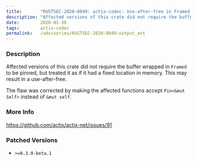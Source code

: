 ```yaml
---
title:       "RUSTSEC-2020-0049: actix-codec: Use-after-free in Framed due to lack of pinning"
description: "Affected versions of this crate did not require the buffer wrapped in Framed to be pinned, but treated it as if it had a fixed location in memory. This may result in a useafterfree.  The flaw was corrected by making the affected functions accept Pinmut Self instead of mut self."
date:        2020-01-30
tags:        actix-codec
permalink:   /advisories/RUSTSEC-2020-0049:output_ext
---
```


### Description

Affected versions of this crate did not require the buffer wrapped in `Framed` to be pinned,
but treated it as if it had a fixed location in memory. This may result in a use-after-free.
 
The flaw was corrected by making the affected functions accept `Pin<&mut Self>` instead of `&mut self`.

### More Info

<https://github.com/actix/actix-net/issues/91>

### Patched Versions

- `>=0.3.0-beta.1`


